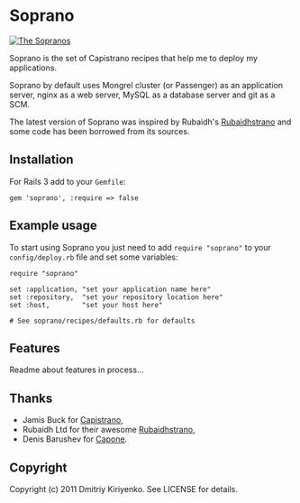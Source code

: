# Soprano

[![The Sopranos](http://i.min.us/idGXKU.jpeg)](http://www.imdb.com/title/tt0141842/)

Soprano is the set of Capistrano recipes that help me to deploy my
applications.

Soprano by default uses Mongrel cluster (or Passenger) as an application
server, nginx as a web server, MySQL as a database server and git as a SCM.

The latest version of Soprano was inspired by Rubaidh's
[Rubaidhstrano](http://github.com/rubaidh/rubaidhstrano) and some code has
been borrowed from its sources.

## Installation

For Rails 3 add to your `Gemfile`:

    gem 'soprano', :require => false

## Example usage

To start using Soprano you just need to add `require "soprano"` to your
`config/deploy.rb` file and set some variables:

    require "soprano"

    set :application, "set your application name here"
    set :repository,  "set your repository location here"
    set :host,        "set your host here"

    # See soprano/recipes/defaults.rb for defaults

## Features

Readme about features in process...

## Thanks

- Jamis Buck for [Capistrano](https://github.com/halorgium/capistrano),
- Rubaidh Ltd for their awesome
  [Rubaidhstrano](http://github.com/rubaidh/rubaidhstrano),
- Denis Barushev for [Capone](https://github.com/denis/capone).

## Copyright

Copyright (c) 2011 Dmitriy Kiriyenko. See LICENSE for details.

